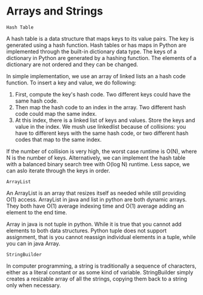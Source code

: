# Arrays and Strings

```Hash Table```

A hash table is a data structure that maps keys to its value pairs. The key is generated using a hash function.
Hash tables or has maps in Python are implemented through the built-in dictionary data type. The keys of a dictionary in Python are generated by a hashing function. The elements of a dictionary are not ordered and they can be changed. 

In simple implementation, we use an array of linked lists an a hash code function. To insert a key and value, we do following:
1. First, compute the key's hash code. Two different keys could have the same hash code.
2. Then map the hash code to an index in the array. Two different hash code could map the same index.
3. At this index, there is a linked list of keys and values. Store the keys and value in the index. We mush use linkedlist because of collisions: you have to different keys with the same hash code, or two different hash codes that map to the same index.

If the number of collision is very high, the worst case runtime is O(N), where N is the number of keys.
Alternatively, we can implement the hash table with a balanced binary search tree with O(log N) runtime. Less sapce, we can aslo iterate through the keys in order.

```ArrayList```

An ArrayList is an array that resizes itself as needed while still providing O(1) access.
ArrayList in java and list in python are both dynamic arrays. They both have O(1) average indexing time and O(1) average adding an element to the end time.

Array in java is not tuple in python. While it is true that you cannot add elements to both data structures. Python tuple does not support assignment, that is you cannot reassign individual elements in a tuple, while you can in java Array.

```StringBuilder```

In computer programming, a string is traditionally a sequence of characters, either as a literal constant or as some kind of variable.
StringBuilder simply creates a resizable array of all the strings, copying them back to a string only when necessary.
